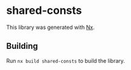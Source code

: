 # shared-consts

This library was generated with [Nx](https://nx.dev).

## Building

Run `nx build shared-consts` to build the library.
